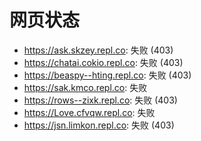 # 网页状态
- https://ask.skzey.repl.co: 失败 (403)
- https://chatai.cokio.repl.co: 失败 (403)
- https://beaspy--hting.repl.co: 失败 (403)
- https://sak.kmco.repl.co: 失败
- https://rows--zixk.repl.co: 失败 (403)
- https://Love.cfvqw.repl.co: 失败
- https://jsn.limkon.repl.co: 失败 (403)
